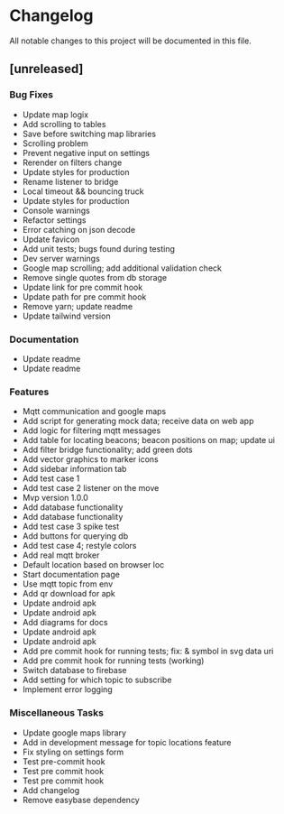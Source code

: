 # Changelog
All notable changes to this project will be documented in this file.

## [unreleased]

### Bug Fixes

- Update map logix
- Add scrolling to tables
- Save before switching map libraries
- Scrolling problem
- Prevent negative input on settings
- Rerender on filters change
- Update styles for production
- Rename listener to bridge
- Local timeout && bouncing truck
- Update styles for production
- Console warnings
- Refactor settings
- Error catching on json decode
- Update favicon
- Add unit tests; bugs found during testing
- Dev server warnings
- Google map scrolling; add additional validation check
- Remove single quotes from db storage
- Update link for pre commit hook
- Update path for pre commit hook
- Remove yarn; update readme
- Update tailwind version

### Documentation

- Update readme
- Update readme

### Features

- Mqtt communication and google maps
- Add script for generating mock data; receive data on web app
- Add logic for filtering mqtt messages
- Add table for locating beacons; beacon positions on map; update ui
- Add filter bridge functionality; add green dots
- Add vector graphics to marker icons
- Add sidebar information tab
- Add test case 1
- Add test case 2 listener on the move
- Mvp version 1.0.0
- Add database functionality
- Add database functionality
- Add test case 3 spike test
- Add buttons for querying db
- Add test case 4; restyle colors
- Add real mqtt broker
- Default location based on browser loc
- Start documentation page
- Use mqtt topic from env
- Add qr download for apk
- Update android apk
- Update android apk
- Add diagrams for docs
- Update android apk
- Update android apk
- Add pre commit hook for running tests; fix: & symbol in svg data uri
- Add pre commit hook for running tests (working)
- Switch database to firebase
- Add setting for which topic to subscribe
- Implement error logging

### Miscellaneous Tasks

- Update google maps library
- Add in development message for topic locations feature
- Fix styling on settings form
- Test pre-commit hook
- Test pre commit hook
- Test pre commit hook
- Add changelog
- Remove easybase dependency

<!-- generated by git-cliff -->

